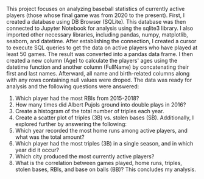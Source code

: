 This project focuses on analyzing baseball statistics of currently active players (those whose final game was from 2020 to the present). First, I created a database using DB Browser (SQLite). This database was then connected to Jupyter Notebook for analysis using the sqlite3 library. I also imported other necessary libraries, including pandas, numpy, matplotlib, seaborn, and datetime.
After establishing the connection, I created a cursor to execute SQL queries to get the data on active players who have played at least 50 games. The result was converted into a pandas data frame. I then created a new column (Age) to calculate the players' ages using the datetime function and another column (FullName) by concatenating their first and last names. Afterward, all name and birth-related columns along with any rows containing null values were droped. The data was ready for analysis and the following questions were answered:
1.	Which player had the most RBIs from 2015-2018?
2.	How many times did Albert Pujols ground into double plays in 2016?
3.	Create a histogram of the total number of triples each year.
4.	Create a scatter plot of triples (3B) vs. stolen bases (SB).
Additionally, I explored further by answering the following:
1.	Which year recorded the most home runs among active players, and what was the total amount?
2.	Which player had the most triples (3B) in a single season, and in which year did it occur?
3.	Which city produced the most currently active players?
4.	What is the correlation between games played, home runs, triples, stolen bases, RBIs, and base on balls (BB)?
This concludes my analysis.

